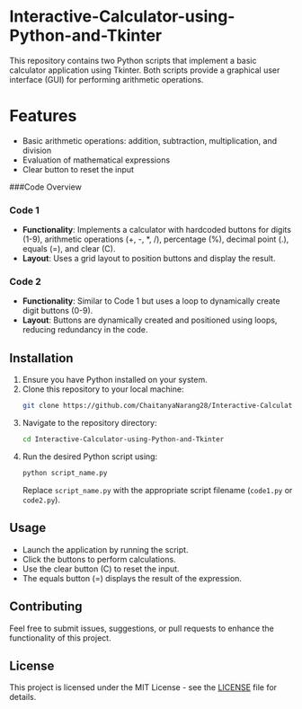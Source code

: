 # Interactive-Calculator-using-Python-and-Tkinter

This repository contains two Python scripts that implement a basic calculator application using Tkinter. Both scripts provide a graphical user interface (GUI) for performing arithmetic operations.

# Features

- Basic arithmetic operations: addition, subtraction, multiplication, and division
- Evaluation of mathematical expressions
- Clear button to reset the input

###Code Overview

### Code 1

-   **Functionality**: Implements a calculator with hardcoded buttons for digits (1-9), arithmetic operations (+, -, *, /), percentage (%), decimal point (.),     equals (=), and clear (C).
-   **Layout**: Uses a grid layout to position buttons and display the result.

### Code 2

-   **Functionality**: Similar to Code 1 but uses a loop to dynamically create digit buttons (0-9). 
-   **Layout**: Buttons are dynamically created and positioned using loops, reducing redundancy in the code.

## Installation

1. Ensure you have Python installed on your system.
2. Clone this repository to your local machine:
    ```bash
    git clone https://github.com/ChaitanyaNarang28/Interactive-Calculator-using-Python-and-Tkinter.git
    ```
3. Navigate to the repository directory:
    ```bash
    cd Interactive-Calculator-using-Python-and-Tkinter
    ```
4. Run the desired Python script using:
    ```bash
    python script_name.py
    ```
   Replace `script_name.py` with the appropriate script filename (`code1.py` or `code2.py`).

## Usage

- Launch the application by running the script.
- Click the buttons to perform calculations.
- Use the clear button (C) to reset the input.
- The equals button (=) displays the result of the expression.

## Contributing

Feel free to submit issues, suggestions, or pull requests to enhance the functionality of this project.

## License

This project is licensed under the MIT License - see the [LICENSE](LICENSE) file for details.
